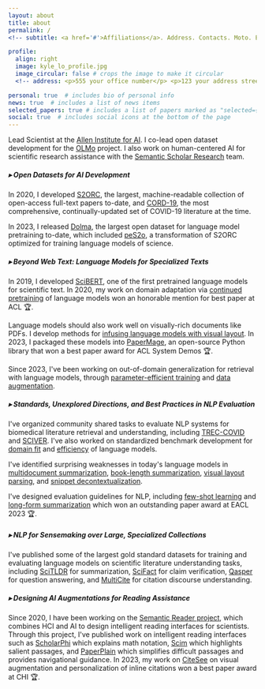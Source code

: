 ```yaml
---
layout: about
title: about
permalink: /
<!-- subtitle: <a href='#'>Affiliations</a>. Address. Contacts. Moto. Etc. -->

profile:
  align: right
  image: kyle_lo_profile.jpg
  image_circular: false # crops the image to make it circular
  <!-- address: <p>555 your office number</p> <p>123 your address street</p> <p>Your City, State 12345</p> -->

personal: true  # includes bio of personal info
news: true  # includes a list of news items
selected_papers: true # includes a list of papers marked as "selected={true}"
social: true  # includes social icons at the bottom of the page
---
```


Lead Scientist at the [Allen Institute for AI](https://allenai.org/). I co-lead open dataset development for the [OLMo](https://allenai.org/olmo) project. I also work on human-centered AI for scientific research assistance with the [Semantic Scholar Research](https://www.semanticscholar.org/research/research-team) team.

##### ▸ Open Datasets for AI Development
<!-- ##### ▸ Datasets for open science -->

<!-- I curate and release large-scale, high-quality datasets and corpora to support an open ecosystem for AI development. -->

In 2020, I developed [S2ORC](https://aclanthology.org/2020.acl-main.447), the largest, machine-readable collection of open-access full-text papers to-date, and [CORD-19](https://aclanthology.org/2020.nlpcovid19-acl.1/), the most comprehensive, continually-updated set of COVID-19 literature at the time.

In 2023, I released [Dolma](https://huggingface.co/datasets/allenai/dolma), the largest open dataset for language model pretraining to-date, which included [peS2o](https://huggingface.co/datasets/allenai/peS2o), a transformation of S2ORC optimized for training language models of science.

##### ▸ Beyond Web Text: Language Models for Specialized Texts

<!-- ##### ▸ Language models beyond web text -->

<!-- Can we adapt language models trained on broad web crawls to perform well on specialized texts, like scientific articles or legal documents? -->

In 2019, I developed [SciBERT](https://aclanthology.org/D19-1371), one of the first pretrained language models for scientific text. In 2020, my work on domain adaptation via [continued pretraining](https://aclanthology.org/2020.acl-main.740/) of language models won an honorable mention for best paper at ACL 🏆.

Language models should also work well on visually-rich documents like PDFs. I develop methods for [infusing language models with visual layout](https://aclanthology.org/2022.tacl-1.22/). In 2023, I packaged these models into [PaperMage](https://aclanthology.org/2023.emnlp-demo.45/), an open-source Python library that won a best paper award for ACL System Demos 🏆.

Since 2023, I've been working on out-of-domain generalization for retrieval with language models, through [parameter-efficient training](https://arxiv.org/abs/2311.09765) and [data augmentation](https://arxiv.org/abs/2309.08541).


##### ▸ Standards, Unexplored Directions, and Best Practices in NLP Evaluation

I've organized community shared tasks to evaluate NLP systems for biomedical literature retrieval and understanding, including [TREC-COVID](https://www.ncbi.nlm.nih.gov/pmc/articles/PMC7239098/) and [SCIVER](https://aclanthology.org/2021.sdp-1.16/). I've also worked on standardized benchmark development for [domain fit](https://arxiv.org/abs/2312.10523) and [efficiency](https://arxiv.org/abs/2307.09701) of language models.

I've identified surprising weaknesses in today's language models in [multidocument summarization](https://aclanthology.org/2023.findings-emnlp.549/), [book-length summarization](https://arxiv.org/abs/2310.00785), [visual layout parsing](https://aclanthology.org/2023.findings-acl.844/), and [snippet decontextualization](https://aclanthology.org/2023.emnlp-main.193/).

I've designed evaluation guidelines for NLP, including [few-shot learning](https://openreview.net/forum?id=_WnGcwXLYOE) and [long-form summarization](https://aclanthology.org/2023.eacl-main.121/) which won an outstanding paper award at EACL 2023 🏆.


##### ▸ NLP for Sensemaking over Large, Specialized Collections

<!-- How can NLP systems help humans identify, organize, and summarize useful information in large document collections? -->

I've published some of the largest gold standard datasets for training and evaluating language models on scientific literature understanding tasks, including [SciTLDR](https://aclanthology.org/2020.findings-emnlp.428/) for summarization, [SciFact](https://aclanthology.org/2020.emnlp-main.609/) for claim verification, [Qasper](https://aclanthology.org/2021.naacl-main.365/) for question answering, and [MultiCite](https://aclanthology.org/2022.naacl-main.137/) for citation discourse understanding.




##### ▸ Designing AI Augmentations for Reading Assistance

<!-- Reading long, technical documents is hard, even for experienced scholars. How can AI assistance help? -->
 <!-- we make them more accessible by automatically transforming papers into dynamic web documents with helpful interactive features?  -->

Since 2020, I have been working on the [Semantic Reader project](https://arxiv.org/abs/2303.14334), which combines HCI and AI to design intelligent reading interfaces for scientists. 
Through this project, I've published work on intelligent reading interfaces such as [ScholarPhi](https://dl.acm.org/doi/10.1145/3411764.3445648) which explains math notation, [Scim](https://dl.acm.org/doi/abs/10.1145/3581641.3584034) which highlights salient passages, and [PaperPlain](https://dl.acm.org/doi/10.1145/3589955) which simplifies difficult passages and provides navigational guidance.
In 2023, my work on [CiteSee](https://dl.acm.org/doi/10.1145/3544548.3580847) on visual augmentation and personalization of inline citations won a best paper award at CHI 🏆.



<!-- I've also worked as a statistician / data scientist in Seattle and an applied probability researcher at [Academia Sinica](https://www.sinica.edu.tw/en) in Taiwan.  I graduated in 2015 with an MS in [Statistics from the University of Washington](https://www.stat.washington.edu/). -->

<!--  Write your biography here. Tell the world about yourself. Link to your favorite [subreddit](http://reddit.com). You can put a picture in, too. The code is already in, just name your picture `prof_pic.jpg` and put it in the `img/` folder. Put your address / P.O. box / other info right below your picture. You can also disable any these elements by editing `profile` property of the YAML header of your `_pages/about.md`. Edit `_bibliography/papers.bib` and Jekyll will render your [publications page](/al-folio/publications/) automatically. Link to your social media connections, too. This theme is set up to use [Font Awesome icons](http://fortawesome.github.io/Font-Awesome/) and [Academicons](https://jpswalsh.github.io/academicons/), like the ones below. Add your Facebook, Twitter, LinkedIn, Google Scholar, or just disable all of them. -->
